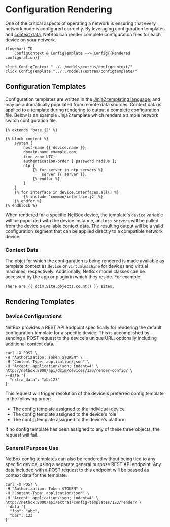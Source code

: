 # Configuration Rendering

One of the critical aspects of operating a network is ensuring that every network node is configured correctly. By leveraging configuration templates and [context data](./context-data.md), NetBox can render complete configuration files for each device on your network.

```mermaid
flowchart TD
    ConfigContext & ConfigTemplate --> Config{{Rendered configuration}}

click ConfigContext "../../models/extras/configcontext/"
click ConfigTemplate "../../models/extras/configtemplate/"
```

## Configuration Templates

Configuration templates are written in the [Jinja2 templating language](https://jinja.palletsprojects.com/), and may be automatically populated from remote data sources. Context data is applied to a template during rendering to output a complete configuration file. Below is an example Jinja2 template which renders a simple network switch configuration file.

```jinja2
{% extends 'base.j2' %}

{% block content %}
    system {
        host-name {{ device.name }};
        domain-name example.com;
        time-zone UTC;
        authentication-order [ password radius ];
        ntp {
            {% for server in ntp_servers %}
                server {{ server }};
            {% endfor %}
        }
    }
    {% for interface in device.interfaces.all() %}
        {% include 'common/interface.j2' %}
    {% endfor %}
{% endblock %}
```

When rendered for a specific NetBox device, the template's `device` variable will be populated with the device instance, and `ntp_servers` will be pulled from the device's available context data. The resulting output will be a valid configuration segment that can be applied directly to a compatible network device.

### Context Data

The objet for which the configuration is being rendered is made available as template context as `device` or `virtualmachine` for devices and virtual machines, respectively. Additionally, NetBox model classes can be accessed by the app or plugin in which they reside. For example:

```
There are {{ dcim.Site.objects.count() }} sites.
```

## Rendering Templates

### Device Configurations

NetBox provides a REST API endpoint specifically for rendering the default configuration template for a specific device. This is accomplished by sending a POST request to the device's unique URL, optionally including additional context data.

```no-highlight
curl -X POST \
-H "Authorization: Token $TOKEN" \
-H "Content-Type: application/json" \
-H "Accept: application/json; indent=4" \
http://netbox:8000/api/dcim/devices/123/render-config/ \
--data '{
  "extra_data": "abc123"
}'
```

This request will trigger resolution of the device's preferred config template in the following order:

* The config template assigned to the individual device
* The config template assigned to the device's role
* The config template assigned to the device's platform

If no config template has been assigned to any of these three objects, the request will fail.

### General Purpose Use

NetBox config templates can also be rendered without being tied to any specific device, using a separate general purpose REST API endpoint. Any data included with a POST request to this endpoint will be passed as context data for the template.

```no-highlight
curl -X POST \
-H "Authorization: Token $TOKEN" \
-H "Content-Type: application/json" \
-H "Accept: application/json; indent=4" \
http://netbox:8000/api/extras/config-templates/123/render/ \
--data '{
  "foo": "abc",
  "bar": 123
}'
```
